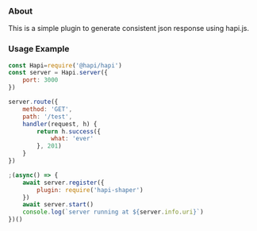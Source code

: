 ### About
This is a simple plugin to generate consistent json response using hapi.js.

### Usage Example
```javascript
const Hapi=require('@hapi/hapi')
const server = Hapi.server({
    port: 3000
})

server.route({
    method: 'GET',
    path: '/test',
    handler(request, h) {
        return h.success({
            what: 'ever'
        }, 201)
    }
})

;(async() => {
    await server.register({
        plugin: require('hapi-shaper')
    })
    await server.start()
    console.log(`server running at ${server.info.uri}`)
})()
```